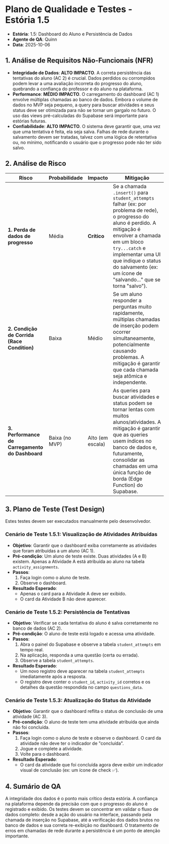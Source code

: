 # Plano de Qualidade e Testes - Estória 1.5

- **Estória**: 1.5: Dashboard do Aluno e Persistência de Dados
- **Agente de QA**: Quinn
- **Data**: 2025-10-06

## 1. Análise de Requisitos Não-Funcionais (NFR)

- **Integridade de Dados**: **ALTO IMPACTO**. A correta persistência das tentativas do aluno (AC 2) é crucial. Dados perdidos ou corrompidos podem levar a uma avaliação incorreta do progresso do aluno, quebrando a confiança do professor e do aluno na plataforma.
- **Performance**: **MÉDIO IMPACTO**. O carregamento do dashboard (AC 1) envolve múltiplas chamadas ao banco de dados. Embora o volume de dados no MVP seja pequeno, a query para buscar atividades e seus status deve ser otimizada para não se tornar um gargalo no futuro. O uso das views pré-calculadas do Supabase será importante para estórias futuras.
- **Confiabilidade**: **ALTO IMPACTO**. O sistema deve garantir que, uma vez que uma tentativa é feita, ela seja salva. Falhas de rede durante o salvamento devem ser tratadas, talvez com uma lógica de retentativa ou, no mínimo, notificando o usuário que o progresso pode não ter sido salvo.

## 2. Análise de Risco

| Risco | Probabilidade | Impacto | Mitigação |
|---|---|---|---|
| **1. Perda de dados de progresso** | Média | **Crítico** | Se a chamada `.insert()` para `student_attempts` falhar (ex: por problema de rede), o progresso do aluno é perdido. A mitigação é envolver a chamada em um bloco `try...catch` e implementar uma UI que indique o status do salvamento (ex: um ícone de "salvando..." que se torna "salvo"). |
| **2. Condição de Corrida (Race Condition)** | Baixa | Médio | Se um aluno responder a perguntas muito rapidamente, múltiplas chamadas de inserção podem ocorrer simultaneamente, potencialmente causando problemas. A mitigação é garantir que cada chamada seja atômica e independente. |
| **3. Performance de Carregamento do Dashboard** | Baixa (no MVP) | Alto (em escala) | As queries para buscar atividades e status podem se tornar lentas com muitos alunos/atividades. A mitigação é garantir que as queries usem índices no banco de dados e, futuramente, consolidar as chamadas em uma única função de borda (Edge Function) do Supabase. |

## 3. Plano de Teste (Test Design)

Estes testes devem ser executados manualmente pelo desenvolvedor.

### Cenário de Teste 1.5.1: Visualização de Atividades Atribuídas
- **Objetivo**: Garantir que o dashboard exiba corretamente as atividades que foram atribuídas a um aluno (AC 1).
- **Pré-condição**: Um aluno de teste existe. Duas atividades (A e B) existem. Apenas a Atividade A está atribuída ao aluno na tabela `activity_assignments`.
- **Passos**:
  1.  Faça login como o aluno de teste.
  2.  Observe o dashboard.
- **Resultado Esperado**:
  - Apenas o card para a Atividade A deve ser exibido.
  - O card da Atividade B não deve aparecer.

### Cenário de Teste 1.5.2: Persistência de Tentativas
- **Objetivo**: Verificar se cada tentativa do aluno é salva corretamente no banco de dados (AC 2).
- **Pré-condição**: O aluno de teste está logado e acessa uma atividade.
- **Passos**:
  1.  Abra o painel do Supabase e observe a tabela `student_attempts` em tempo real.
  2.  Na aplicação, responda a uma questão (certa ou errada).
  3.  Observe a tabela `student_attempts`.
- **Resultado Esperado**:
  - Um novo registro deve aparecer na tabela `student_attempts` imediatamente após a resposta.
  - O registro deve conter o `student_id`, `activity_id` corretos e os detalhes da questão respondida no campo `questions_data`.

### Cenário de Teste 1.5.3: Atualização do Status da Atividade
- **Objetivo**: Garantir que o dashboard reflita o status de conclusão de uma atividade (AC 3).
- **Pré-condição**: O aluno de teste tem uma atividade atribuída que ainda não foi concluída.
- **Passos**:
  1.  Faça login como o aluno de teste e observe o dashboard. O card da atividade não deve ter o indicador de "concluída".
  2.  Jogue e complete a atividade.
  3.  Volte para o dashboard.
- **Resultado Esperado**:
  - O card da atividade que foi concluída agora deve exibir um indicador visual de conclusão (ex: um ícone de check ✅).

## 4. Sumário de QA

A integridade dos dados é o ponto mais crítico desta estória. A confiança na plataforma depende da precisão com que o progresso do aluno é registrado e exibido. Os testes devem se concentrar em validar o fluxo de dados completo: desde a ação do usuário na interface, passando pela chamada de inserção no Supabase, até a verificação dos dados brutos no banco de dados e sua correta re-exibição no dashboard. O tratamento de erros em chamadas de rede durante a persistência é um ponto de atenção importante.
